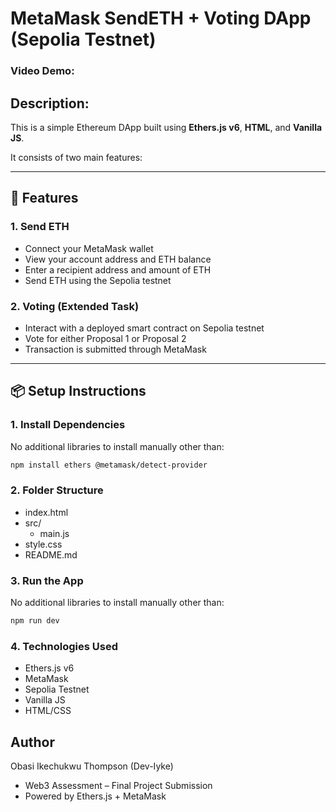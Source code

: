# MetaMask SendETH + Voting DApp (Sepolia Testnet)

### Video Demo:  <URL HERE>

## Description:
This is a simple Ethereum DApp built using **Ethers.js v6**, **HTML**, and **Vanilla JS**.

It consists of two main features:

---

## 🚀 Features

### 1. **Send ETH**
- Connect your MetaMask wallet
- View your account address and ETH balance
- Enter a recipient address and amount of ETH
- Send ETH using the Sepolia testnet

### 2. **Voting (Extended Task)**
- Interact with a deployed smart contract on Sepolia testnet
- Vote for either Proposal 1 or Proposal 2
- Transaction is submitted through MetaMask

---

## 📦 Setup Instructions

### 1. Install Dependencies
No additional libraries to install manually other than:
```bash
npm install ethers @metamask/detect-provider
```

### 2. Folder Structure
- index.html
- src/
  - main.js
- style.css
- README.md

### 3. Run the App
No additional libraries to install manually other than:
```bash
npm run dev
```

### 4. Technologies Used
- Ethers.js v6
- MetaMask
- Sepolia Testnet
- Vanilla JS
- HTML/CSS

## Author
Obasi Ikechukwu Thompson (Dev-Iyke)
- Web3 Assessment – Final Project Submission
- Powered by Ethers.js + MetaMask